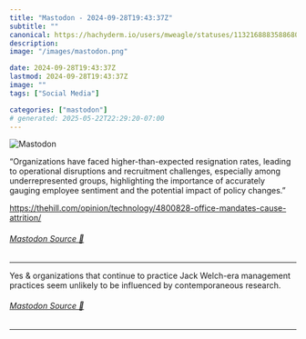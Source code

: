 ```yaml
---
title: "Mastodon - 2024-09-28T19:43:37Z"
subtitle: ""
canonical: https://hachyderm.io/users/mweagle/statuses/113216888358868043
description:
image: "/images/mastodon.png"

date: 2024-09-28T19:43:37Z
lastmod: 2024-09-28T19:43:37Z
image: ""
tags: ["Social Media"]

categories: ["mastodon"]
# generated: 2025-05-22T22:29:20-07:00
---
```

![Mastodon](/images/mastodon.png)

<p>“Organizations have faced higher-than-expected resignation rates, leading to operational disruptions and recruitment challenges, especially among underrepresented groups, highlighting the importance of accurately gauging employee sentiment and the potential impact of policy changes.”</p><p><a href="https://thehill.com/opinion/technology/4800828-office-mandates-cause-attrition/" target="_blank" rel="nofollow noopener noreferrer" translate="no"><span class="invisible">https://</span><span class="ellipsis">thehill.com/opinion/technology</span><span class="invisible">/4800828-office-mandates-cause-attrition/</span></a></p>


###### [Mastodon Source 🐘](https://hachyderm.io/@mweagle/113216888358868043)

___

<p>Yes &amp; organizations that continue to practice Jack Welch-era management practices seem unlikely to be influenced by contemporaneous research.</p>


###### [Mastodon Source 🐘](https://hachyderm.io/@mweagle/113216900659204029)

___
